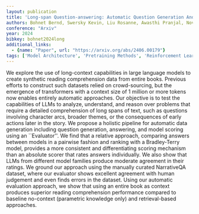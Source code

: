 ```yaml
---
layout: publication
title: 'Long-span Question-answering: Automatic Question Generation And Qa-system Ranking Via Side-by-side Evaluation'
authors: Bohnet Bernd, Swersky Kevin, Liu Rosanne, Awasthi Pranjal, Nova Azade, Snaider Javier, Sedghi Hanie, Parisi Aaron T, Collins Michael, Lazaridou Angeliki, Firat Orhan, Fiedel Noah
conference: "Arxiv"
year: 2024
bibkey: bohnet2024long
additional_links:
  - {name: "Paper", url: "https://arxiv.org/abs/2406.00179"}
tags: ['Model Architecture', 'Pretraining Methods', 'Reinforcement Learning', 'Transformer']
---
```

We explore the use of long-context capabilities in large language models to
create synthetic reading comprehension data from entire books. Previous efforts
to construct such datasets relied on crowd-sourcing, but the emergence of
transformers with a context size of 1 million or more tokens now enables
entirely automatic approaches. Our objective is to test the capabilities of
LLMs to analyze, understand, and reason over problems that require a detailed
comprehension of long spans of text, such as questions involving character
arcs, broader themes, or the consequences of early actions later in the story.
We propose a holistic pipeline for automatic data generation including question
generation, answering, and model scoring using an ``Evaluator''. We find that a
relative approach, comparing answers between models in a pairwise fashion and
ranking with a Bradley-Terry model, provides a more consistent and
differentiating scoring mechanism than an absolute scorer that rates answers
individually. We also show that LLMs from different model families produce
moderate agreement in their ratings. We ground our approach using the manually
curated NarrativeQA dataset, where our evaluator shows excellent agreement with
human judgement and even finds errors in the dataset. Using our automatic
evaluation approach, we show that using an entire book as context produces
superior reading comprehension performance compared to baseline no-context
(parametric knowledge only) and retrieval-based approaches.

